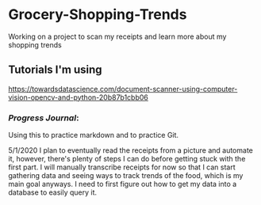 # Grocery-Shopping-Trends
Working on a project to scan my receipts and learn more about my shopping trends

## Tutorials I'm using  
https://towardsdatascience.com/document-scanner-using-computer-vision-opencv-and-python-20b87b1cbb06


### _Progress Journal_:
Using this to practice markdown and to practice Git.

5/1/2020
I plan to eventually read the receipts from a picture and automate it, however, there's plenty of steps I can do before getting stuck with the first part. I will manually transcribe receipts for now so that I can start gathering data and seeing ways to track trends of the food, which is my main goal anyways. I need to first figure out how to get my data into a database to easily query it.
